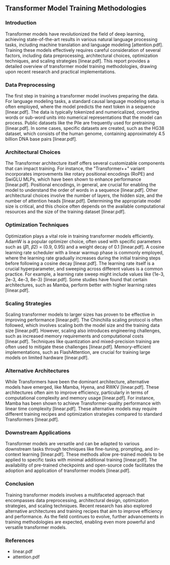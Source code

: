 ## Transformer Model Training Methodologies

### Introduction

Transformer models have revolutionized the field of deep learning, achieving state-of-the-art results in various natural language processing tasks, including machine translation and language modeling [attention.pdf]. Training these models effectively requires careful consideration of several factors, including data preprocessing, architectural choices, optimization techniques, and scaling strategies [linear.pdf]. This report provides a detailed overview of transformer model training methodologies, drawing upon recent research and practical implementations.

### Data Preprocessing

The first step in training a transformer model involves preparing the data. For language modeling tasks, a standard causal language modeling setup is often employed, where the model predicts the next token in a sequence [linear.pdf]. The data is typically tokenized and numericalized, converting words or sub-word units into numerical representations that the model can process. Public datasets like the Pile are frequently used for pretraining [linear.pdf]. In some cases, specific datasets are created, such as the HG38 dataset, which consists of the human genome, containing approximately 4.5 billion DNA base pairs [linear.pdf].

### Architectural Choices

The Transformer architecture itself offers several customizable components that can impact training. For instance, the "Transformer++" variant incorporates improvements like rotary positional encodings (RoPE) and SwiGLU MLPs, which have been shown to enhance performance [linear.pdf]. Positional encodings, in general, are crucial for enabling the model to understand the order of words in a sequence [linear.pdf]. Other architectural choices involve the number of layers, the hidden size, and the number of attention heads [linear.pdf]. Determining the appropriate model size is critical, and this choice often depends on the available computational resources and the size of the training dataset [linear.pdf].

### Optimization Techniques

Optimization plays a vital role in training transformer models efficiently. AdamW is a popular optimizer choice, often used with specific parameters such as (𝛽1, 𝛽2) = (0.9, 0.95) and a weight decay of 0.1 [linear.pdf]. A cosine learning rate scheduler with a linear warmup phase is commonly employed, where the learning rate gradually increases during the initial training steps before following a cosine decay [linear.pdf]. The learning rate itself is a crucial hyperparameter, and sweeping across different values is a common practice. For example, a learning rate sweep might include values like {1e-3, 2e-3, 4e-3, 8e-3} [linear.pdf]. Some studies have found that certain architectures, such as Mamba, perform better with higher learning rates [linear.pdf].

### Scaling Strategies

Scaling transformer models to larger sizes has proven to be effective in improving performance [linear.pdf]. The Chinchilla scaling protocol is often followed, which involves scaling both the model size and the training data size [linear.pdf]. However, scaling also introduces engineering challenges, such as increased memory requirements and computational costs [linear.pdf]. Techniques like quantization and mixed-precision training are often used to mitigate these challenges [linear.pdf]. Memory-efficient implementations, such as FlashAttention, are crucial for training large models on limited hardware [linear.pdf].

### Alternative Architectures

While Transformers have been the dominant architecture, alternative models have emerged, like Mamba, Hyena, and RWKV [linear.pdf]. These architectures often aim to improve efficiency, particularly in terms of computational complexity and memory usage [linear.pdf]. For instance, Mamba has been shown to achieve Transformer-quality performance with linear time complexity [linear.pdf]. These alternative models may require different training recipes and optimization strategies compared to standard Transformers [linear.pdf].

### Downstream Applications

Transformer models are versatile and can be adapted to various downstream tasks through techniques like fine-tuning, prompting, and in-context learning [linear.pdf]. These methods allow pre-trained models to be applied to specific tasks with minimal additional training [linear.pdf]. The availability of pre-trained checkpoints and open-source code facilitates the adoption and application of transformer models [linear.pdf].

### Conclusion

Training transformer models involves a multifaceted approach that encompasses data preprocessing, architectural design, optimization strategies, and scaling techniques. Recent research has also explored alternative architectures and training recipes that aim to improve efficiency and performance. As the field continues to evolve, further advancements in training methodologies are expected, enabling even more powerful and versatile transformer models.

### References
*   linear.pdf
*   attention.pdf
